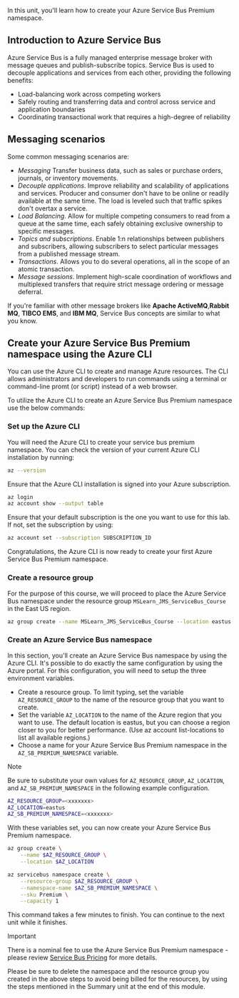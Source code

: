 In this unit, you'll learn how to create your Azure Service Bus Premium namespace.

## Introduction to Azure Service Bus

Azure Service Bus is a fully managed enterprise message broker with message queues and publish-subscribe topics. Service Bus is used to decouple applications and services from each other, providing the following benefits:

   * Load-balancing work across competing workers
   * Safely routing and transferring data and control across service and application boundaries
   * Coordinating transactional work that requires a high-degree of reliability

## Messaging scenarios

Some common messaging scenarios are:

   * *Messaging* Transfer business data, such as sales or purchase orders, journals, or inventory movements.
   * *Decouple applications*. Improve reliability and scalability of applications and services. Producer and consumer don't have to be online or readily available at the same time. The load is leveled such that traffic spikes don't overtax a service.
   * *Load Balancing*. Allow for multiple competing consumers to read from a queue at the same time, each safely obtaining exclusive ownership to specific messages.
   * *Topics and subscriptions*. Enable 1:n relationships between publishers and subscribers, allowing subscribers to select particular messages from a published message stream.
   * *Transactions*. Allows you to do several operations, all in the scope of an atomic transaction.
   * *Message sessions*. Implement high-scale coordination of workflows and multiplexed transfers that require strict message ordering or message deferral.

If you're familiar with other message brokers like **Apache ActiveMQ**,**Rabbit MQ**, **TIBCO EMS**, and **IBM MQ**, Service Bus concepts are similar to what you know.


## Create your Azure Service Bus Premium namespace using the Azure CLI

You can use the Azure CLI to create and manage Azure resources. The CLI allows administrators and developers to run commands using a terminal or command-line promt (or script) instead of a web browser.

To utilize the Azure CLI to create an Azure Service Bus Premium namespace use the below commands:

### Set up the Azure CLI

You will need the Azure CLI to create your service bus premium namespace. You can check the version of your current Azure CLI installation by running:

```bash
az --version
```

Ensure that the Azure CLI installation is signed into your Azure subscription.

```bash
az login
az account show --output table
```

Ensure that your default subscription is the one you want to use for this lab. If not, set the subscription by using:

```bash
az account set --subscription SUBSCRIPTION_ID
```

Congratulations, the Azure CLI is now ready to create your first Azure Service Bus Premium namespace.

### Create a resource group

For the purpose of this course, we will proceed to place the Azure Service Bus namespace under the resource group `MSLearn_JMS_ServiceBus_Course` in the East US region.

```bash
az group create --name MSLearn_JMS_ServiceBus_Course --location eastus
```

### Create an Azure Service Bus namespace

In this section, you'll create an Azure Service Bus namespace by using the Azure CLI. It's possible to do exactly the same configuration by using the Azure portal. For this configuration, you will need to setup the three environment variables.

   * Create a resource group. To limit typing, set the variable `AZ_RESOURCE_GROUP` to the name of the resource group that you want to create.
   * Set the variable `AZ_LOCATION` to the name of the Azure region that you want to use. The default location is eastus, but you can choose a region closer to you for better performance. (Use az account list-locations to list all available regions.)
   * Choose a name for your Azure Service Bus Premium namespace in the `AZ_SB_PREMIUM_NAMESPACE` variable.

> [!NOTE]
> Be sure to substitute your own values for `AZ_RESOURCE_GROUP`, `AZ_LOCATION`, and `AZ_SB_PREMIUM_NAMESPACE` in the following example configuration.
>

```bash
AZ_RESOURCE_GROUP=<xxxxxxx>
AZ_LOCATION=eastus
AZ_SB_PREMIUM_NAMESPACE=<xxxxxxx>
```

With these variables set, you can now create your Azure Service Bus Premium namespace.

```bash
az group create \
    --name $AZ_RESOURCE_GROUP \
    --location $AZ_LOCATION

az servicebus namespace create \
    --resource-group $AZ_RESOURCE_GROUP \
    --namespace-name $AZ_SB_PREMIUM_NAMESPACE \
    --sku Premium \
    --capacity 1
```

This command takes a few minutes to finish. You can continue to the next unit while it finishes.

> [!IMPORTANT]
> There is a nominal fee to use the Azure Service Bus Premium namespace - please review [Service Bus Pricing](https://azure.microsoft.com/pricing/details/service-bus/) for more details.
>
> Please be sure to delete the namespace and the resource group you created in the above steps to avoid being billed for the resources, by using the steps mentioned in the Summary unit at the end of this module.
>
